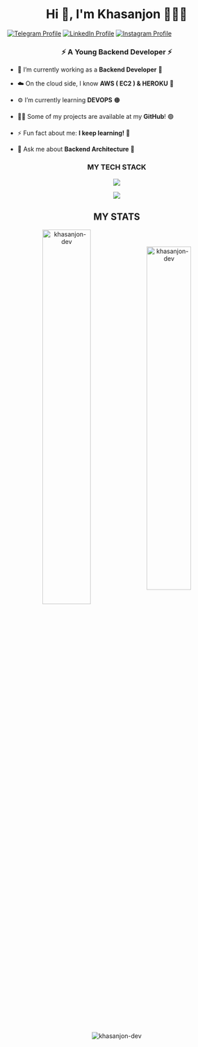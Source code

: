 <!-- <img style="display: block; text-align: center"
     src="https://media.geeksforgeeks.org/wp-content/uploads/20221123153249/SkillsRequiredtoBecomeaBackendDeveloper.png"> -->
<h1 align="center">Hi 👋, I'm Khasanjon 👨🏻‍💻</h1>

[![Telegram Profile](https://img.shields.io/badge/-telegram-blueviolet?style=for-the-badge&logo=telegram)][telegram]
[![LinkedIn Profile](https://img.shields.io/badge/-linkedin-brightgreen?style=for-the-badge&logo=linkedin)][linkedin]
[![Instagram Profile](https://img.shields.io/badge/-instagram-blue?style=for-the-badge&logo=instagram)][instagram]

<h3 align="center">⚡ A Young Backend Developer ⚡</h3>

- 🔭 I’m currently working as a **Backend Developer** 🔴

- ☁️ On the cloud side, I know **AWS ( EC2 ) & HEROKU** 🔵

- ⚙️ I’m currently learning **DEVOPS** 🟠

- 👨‍💻 Some of my projects are available at my **GitHub**! 🟢

- ⚡ Fun fact about me: **I keep learning!** 🔴

- 💬 Ask me about **Backend Architecture** 🔵


<h3 align="center">MY TECH STACK</h3>
<p align="center">
  <a href="https://github.com/khasanjon-dev">
    <img src="https://skillicons.dev/icons?i=linux,python,fastapi,django,flask,docker,nginx,postgres,redis,rabbitmq,postman,heroku,aws" />
  </a>
</p>
<p align="center">
  <a href="https://github.com/khasanjon-dev">
    <img src="https://skillicons.dev/icons?i=git,github,githubactions,gitlab,sqlite,vim,c,bash" />
  </a>
</p>

<h2 align="center">MY STATS</h2>
<p align="center"><img align="center" width="47%" src="https://streak-stats.demolab.com?user=khasanjon-dev&theme=radical" alt="khasanjon-dev" />
<img align="center" width="45%" src="https://github-readme-stats.vercel.app/api?username=khasanjon-dev&count_private=true&theme=aura&show_icons=true&locale=en" alt="khasanjon-dev" /></p>
<p align="center"><img align="center" src="https://github-readme-stats.vercel.app/api/top-langs/?username=khasanjon-dev&theme=chartreuse-dark&langs_count=10&layout=compact" alt="khasanjon-dev" /></p>



[telegram]: https://t.me//khasanjon_dev
[instagram]: https://www.instagram.com/khasanjon_mamadaliyev
[linkedin]: https://www.linkedin.com/in/khasanjon-dev
